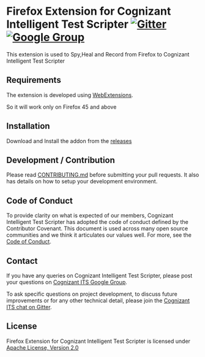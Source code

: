 # Firefox Extension for Cognizant Intelligent Test Scripter [![Gitter](https://badges.gitter.im/Join%20Chat.svg)](https://gitter.im/Cognizant-Intelligent-Test-Scripter) [![Google Group](https://img.shields.io/badge/%E2%9C%89-Google%20Group-blue.svg)](https://groups.google.com/forum/#!forum/cognizant-intelligent-test-scripter)

This extension is used to Spy,Heal and Record from Firefox to Cognizant Intelligent Test Scripter

## Requirements

The extension is developed using [WebExtensions](https://developer.mozilla.org/en-US/Add-ons/WebExtensions).  

So it will work only on
Firefox 45 and above

## Installation

Download and Install the addon from the [releases](https://github.com/CognizantQAHub/Cognizant-Intelligent-Test-Scripter-Firefox-Addon/releases)

## Development / Contribution

Please read [CONTRIBUTING.md](CONTRIBUTING.md) before submitting your pull requests. It also has details on how to setup your development environment.

## Code of Conduct

To provide clarity on what is expected of our members, Cognizant Intelligent Test Scripter has adopted the code of conduct defined by the Contributor Covenant. This document is used across many open source communities and we think it articulates our values well. For more, see the [Code of Conduct](CODE_OF_CONDUCT.md).

## Contact

If you have any queries on Cognizant Intelligent Test Scripter, please post your questions on [Cognizant ITS Google Group](https://groups.google.com/forum/#!forum/cognizant-intelligent-test-scripter).

To ask specific questions on project development, to discuss future improvements or for any other technical detail, please join the [Cognizant ITS chat on Gitter](https://gitter.im/Cognizant-Intelligent-Test-Scripter).

## License

Firefox Extension for Cognizant Intelligent Test Scripter is licensed under [Apache License, Version 2.0](http://www.apache.org/licenses/LICENSE-2.0)